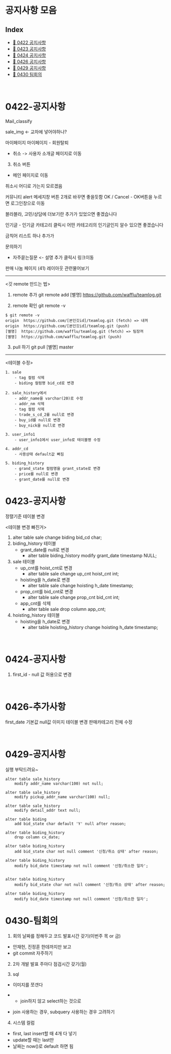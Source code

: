 # 공지사항 모음

## Index

- [:loudspeaker: 0422 공지사항](#0422-공지사항)
- [:loudspeaker: 0423 공지사항](#0423-공지사항)
- [:loudspeaker: 0424 공지사항](#0424-공지사항)
- [:loudspeaker: 0426 공지사항](#0426-공지사항)
- [:loudspeaker: 0429 공지사항](#0429-공지사항)
- [:loudspeaker: 0430 팀회의](#0430-팀회의)

<br>

# 0422-공지사항

Mail_classify

sale_img <- 교차에 넣어야하나?

마이페이지
마이페이지 - 회원탈퇴

- 취소 -> 사용자 소개글 페이지로 이동

3. 취소 버튼

- 메인 페이지로 이동

취소시 어디로 가는지 모르겠음

커뮤니티
alert 메세지창 버튼 2개로 바꾸면 좋을듯함
OK / Cancel - OK버튼을 누르면 로그인창으로 이동

블라블라, 고민/상담에 더보기란 추가가 있었으면 좋겠습니다

인기글 - 인기글 카테고리 클릭시 어떤 카테고리의 인기글인지 알수 있으면 좋겠습니다

금칙어 리스트 하나 추가가

문의하기

- 자주묻는질문 <- 설명 추가 클릭시 링크이동

판매 나눔 페이지 (41)
레이아웃 관련물어보기

---

<깃 remote 만드는 법>

1. remote 추가
   git remote add [별명] https://github.com/wafflu/teamlog.git

2. remote 확인
   git remote -v

```
$ git remote -v
origin  https://github.com/[본인깃id]/teamlog.git (fetch) => 내꺼
origin  https://github.com/[본인깃id]/teamlog.git (push)
[별명]  https://github.com/wafflu/teamlog.git (fetch) => 팀장꺼
[별명]  https://github.com/wafflu/teamlog.git (push)
```

3. pull 하기
   git pull [별명] master

---

<테이블 수정>

    1. sale
    	- tag 컬럼 삭제
    	- biding 컬럼명 bid_cd로 변경

    2. sale_history에서
    	- addr_name을 varchar(20)로 수정
    	- addr_nm 삭제
    	- tag 컬럼 삭제
    	- trade_s_cd_2를 null로 변경
    	- buy_id를 null로 변경
    	- buy_nick을 null로 변경

    3. user_info1
    	- user_info1에서 user_info로 테이블명 수정

    4. addr_cd
    	- 사용상태 default값 빠짐

    5. biding_history
    	- grand_state 컬럼명을 grant_state로 변경
    	- price를 null로 변경
    	- grant_date를 null로 변경

# 0423-공지사항

정렬기준 테이블 변경

<테이블 변경 빠진거>

1. alter table sale change biding bid_cd char;
2. biding_history 테이블
   - grant_date를 null로 변경
     - alter table biding_history modify grant_date timestamp NULL;
3. sale 테이블
   - up_cnt를 hoist_cnt로 변경
     - alter table sale change up_cnt hoist_cnt int;
   - hoisting을 h_date로 변경
     - alter table sale change hoisting h_date timestamp;
   - prop_cnt를 bid_cnt로 변경
     - alter table sale change prop_cnt bid_cnt int;
   - app_cnt를 삭제
     - alter table sale drop column app_cnt;
4. hoisting_history 테이블
   - hoisting을 h_date로 변경
     - alter table hoisting_history change hoisting h_date timestamp;

<br>

# 0424-공지사항

1. first_id - null 값 허용으로 변경

<br>

# 0426-추가사항

first_date 기본값 null값
이미지 테이블 변경
판매카테고리 전체 수정

<br>

# 0429-공지사항
실행 부탁드려요~


```
alter table sale_history
    modify addr_name varchar(100) not null;

alter table sale_history
    modify pickup_addr_name varchar(100) null;

alter table sale_history
    modify detail_addr text null;

alter table biding
    add bid_state char default 'Y' null after reason;

alter table biding_history
    drop column cx_date;

alter table biding_history
    add bid_state char not null comment '신청/취소 상태' after reason;

alter table biding_history
    modify bid_date timestamp not null comment '신청/취소한 일자';


alter table biding_history
    modify bid_state char not null comment '신청/취소 상태' after reason;

alter table biding_history
    modify bid_date timestamp not null comment '신청/취소한 일자';
```

# 0430-팀회의
1. 회의
날짜를 정해두고 코드 발표시간 갖기(이번주 목 or 금)
- 안재헌, 진정훈 한데까지만 보고
- git commit 자주하기

2. 2차 개발 발표
주마다 점검시간 갖기(월)

3. sql
- 이미지를 쪼갠다
- - join하지 않고 select하는 것으로

- join 사용하는 경우, subquery 사용하는 경우 고려하기

4. 시스템 컬럼
- first, last insert할 때 4개 다 넣기
- update할 때는 last만
- 날짜는 now()로 default 하면 됨
